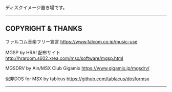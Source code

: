 ディスクイメージ置き場です。

---

## COPYRIGHT & THANKS


ファルコム音楽フリー宣言
https://www.falcom.co.jp/music-use

MGSP by HRA!
配布サイト
http://hraroom.s602.xrea.com/msx/software/mgsp.html

MGSDRV by Ain/MSX Club Gigamix
https://www.gigamix.jp/mgsdrv/

似非DOS for MSX by tablcus
https://github.com/tablacus/dosformsx

---
